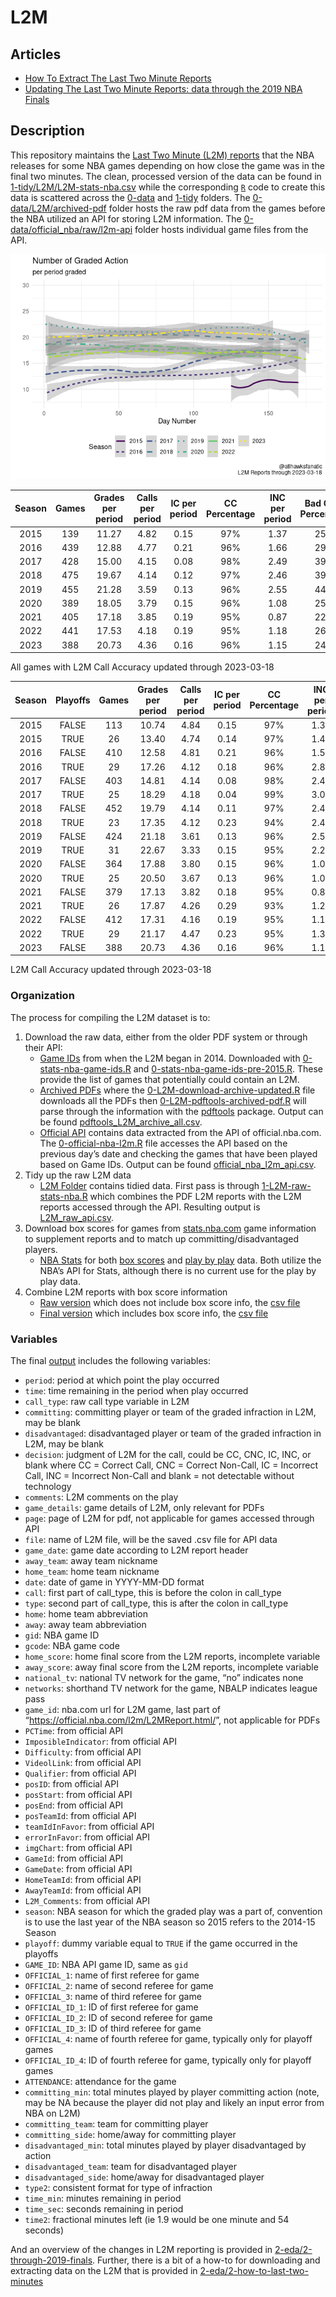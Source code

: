 
<!-- README.md is generated from README.Rmd. Please edit README.Rmd for corrections file -->

# L2M

## Articles

-   [How To Extract The Last Two Minute
    Reports](2-eda/2-how-to-last-two-minutes)
-   [Updating The Last Two Minute Reports: data through the 2019 NBA
    Finals](2-eda/2-through-2019-finals)

## Description

This repository maintains the [Last Two Minute (L2M)
reports](https://official.nba.com/2021-22-nba-officiating-last-two-minute-reports/)
that the NBA releases for some NBA games depending on how close the game
was in the final two minutes. The clean, processed version of the data
can be found in
[1-tidy/L2M/L2M-stats-nba.csv](1-tidy/L2M/L2M-stats-nba.csv) while the
corresponding [`R`](https://www.r-project.org/) code to create this data
is scattered across the [0-data](0-data) and [1-tidy](1-tidy) folders.
The [0-data/L2M/archived-pdf](0-data/L2M/archived-pdf) folder hosts the
raw pdf data from the games before the NBA utilized an API for storing
L2M information. The
[0-data/official_nba/raw/l2m-api](0-data/official_nba/raw/l2m-api)
folder hosts individual game files from the API.

![](README2_files/figure-gfm/calls-1.png)<!-- -->

| Season | Games | Grades per period | Calls per period | IC per period | CC Percentage | INC per period | Bad Calls Percentage | CNC per period |
|:------:|:-----:|:-----------------:|:----------------:|:-------------:|:-------------:|:--------------:|:--------------------:|:--------------:|
|  2015  |  139  |       11.27       |       4.82       |     0.15      |      97%      |      1.37      |         25%          |      5.08      |
|  2016  |  439  |       12.88       |       4.77       |     0.21      |      96%      |      1.66      |         29%          |      6.45      |
|  2017  |  428  |       15.00       |       4.15       |     0.08      |      98%      |      2.49      |         39%          |      8.36      |
|  2018  |  475  |       19.67       |       4.14       |     0.12      |      97%      |      2.46      |         39%          |     13.07      |
|  2019  |  455  |       21.28       |       3.59       |     0.13      |      96%      |      2.55      |         44%          |     15.14      |
|  2020  |  389  |       18.05       |       3.79       |     0.15      |      96%      |      1.08      |         25%          |     13.18      |
|  2021  |  405  |       17.18       |       3.85       |     0.19      |      95%      |      0.87      |         22%          |     12.47      |
|  2022  |  441  |       17.53       |       4.18       |     0.19      |      95%      |      1.18      |         26%          |     12.18      |
|  2023  |  388  |       20.73       |       4.36       |     0.16      |      96%      |      1.15      |         24%          |     15.23      |

All games with L2M Call Accuracy updated through 2023-03-18

| Season | Playoffs | Games | Grades per period | Calls per period | IC per period | CC Percentage | INC per period | Bad Calls Percentage | CNC per period |
|:------:|:--------:|:-----:|:-----------------:|:----------------:|:-------------:|:-------------:|:--------------:|:--------------------:|:--------------:|
|  2015  |  FALSE   |  113  |       10.74       |       4.84       |     0.15      |      97%      |      1.36      |         24%          |      4.54      |
|  2015  |   TRUE   |  26   |       13.40       |       4.74       |     0.14      |      97%      |      1.43      |         25%          |      7.23      |
|  2016  |  FALSE   |  410  |       12.58       |       4.81       |     0.21      |      96%      |      1.58      |         28%          |      6.18      |
|  2016  |   TRUE   |  29   |       17.26       |       4.12       |     0.18      |      96%      |      2.82      |         43%          |     10.32      |
|  2017  |  FALSE   |  403  |       14.81       |       4.14       |     0.08      |      98%      |      2.46      |         38%          |      8.21      |
|  2017  |   TRUE   |  25   |       18.29       |       4.18       |     0.04      |      99%      |      3.07      |         43%          |     11.04      |
|  2018  |  FALSE   |  452  |       19.79       |       4.14       |     0.11      |      97%      |      2.47      |         39%          |     13.18      |
|  2018  |   TRUE   |  23   |       17.35       |       4.12       |     0.23      |      94%      |      2.42      |         41%          |     10.81      |
|  2019  |  FALSE   |  424  |       21.18       |       3.61       |     0.13      |      96%      |      2.57      |         44%          |     14.99      |
|  2019  |   TRUE   |  31   |       22.67       |       3.33       |     0.15      |      95%      |      2.21      |         43%          |     17.13      |
|  2020  |  FALSE   |  364  |       17.88       |       3.80       |     0.15      |      96%      |      1.08      |         25%          |     13.00      |
|  2020  |   TRUE   |  25   |       20.50       |       3.67       |     0.13      |      96%      |      1.03      |         25%          |     15.80      |
|  2021  |  FALSE   |  379  |       17.13       |       3.82       |     0.18      |      95%      |      0.84      |         22%          |     12.48      |
|  2021  |   TRUE   |  26   |       17.87       |       4.26       |     0.29      |      93%      |      1.26      |         28%          |     12.35      |
|  2022  |  FALSE   |  412  |       17.31       |       4.16       |     0.19      |      95%      |      1.17      |         25%          |     11.98      |
|  2022  |   TRUE   |  29   |       21.17       |       4.47       |     0.23      |      95%      |      1.33      |         27%          |     15.37      |
|  2023  |  FALSE   |  388  |       20.73       |       4.36       |     0.16      |      96%      |      1.15      |         24%          |     15.23      |

L2M Call Accuracy updated through 2023-03-18

### Organization

The process for compiling the L2M dataset is to:

1.  Download the raw data, either from the older PDF system or through
    their API:
    -   [Game IDs](0-data/stats_nba) from when the L2M began in 2014.
        Downloaded with
        [0-stats-nba-game-ids.R](0-data/0-stats-nba-game-ids.R) and
        [0-stats-nba-game-ids-pre-2015.R](0-data/0-stats-nba-game-ids-pre-2015.R).
        These provide the list of games that potentially could contain
        an L2M.
    -   [Archived PDFs](0-data/L2M/archived-pdf) where the
        [0-L2M-download-archive-updated.R](0-data/0-L2M-download-archive-updated.R)
        file downloads all the PDFs then
        [0-L2M-pdftools-archived-pdf.R](0-data/0-L2M-pdftools-archived-pdf.R)
        will parse through the information with the
        [pdftools](https://github.com/ropensci/pdftools) package. Output
        can be found
        [pdftools_L2M_archive_all.csv](0-data/L2M/archived-pdf/pdftools_L2M_archive_all.csv).
    -   [Official API](0-data/official_nba) contains data extracted from
        the API of official.nba.com. The
        [0-official-nba-l2m.R](0-data/0-official-nba-l2m.R) file
        accesses the API based on the previous day’s date and checking
        the games that have been played based on Game IDs. Output can be
        found
        [official_nba_l2m_api.csv](0-data/official_nba/official_nba_l2m_api.csv).
2.  Tidy up the raw L2M data
    -   [L2M Folder](1-tidy/L2M/) contains tidied data. First pass is
        through [1-L2M-raw-stats-nba.R](1-tidy/1-L2M-raw-stats-nba.R)
        which combines the PDF L2M reports with the L2M reports accessed
        through the API. Resulting output is
        [L2M_raw_api.csv](1-tidy/L2M/L2M_raw_api.csv).
3.  Download box scores for games from
    [stats.nba.com](https://stats.nba.com/) game information to
    supplement reports and to match up committing/disadvantaged players.
    -   [NBA Stats](0-data/stats_nba/) for both [box
        scores](0-data/0-stats-nba-box-data.R) and [play by
        play](0-data/0-stats-nba-pbp-data.R) data. Both utilize the
        NBA’s API for Stats, although there is no current use for the
        play by play data.
4.  Combine L2M reports with box score information
    -   [Raw version](1-tid1-L2M-raw-stats-nba.R) which does not include
        box score info, the [csv file](1-tidy/L2M_raw_api.csv)
    -   [Final version](1-tidy/1-L2M-stats-nba.R) which includes box
        score info, the [csv file](1-tidy/L2M/L2M_stats_nba.csv)

### Variables

The final [output](1-tidy/L2M/L2M_stats_nba.csv) includes the following
variables:

-   `period`: period at which point the play occurred
-   `time`: time remaining in the period when play occurred
-   `call_type`: raw call type variable in L2M
-   `committing`: committing player or team of the graded infraction in
    L2M, may be blank
-   `disadvantaged`: disadvantaged player or team of the graded
    infraction in L2M, may be blank
-   `decision`: judgment of L2M for the call, could be CC, CNC, IC, INC,
    or blank where CC = Correct Call, CNC = Correct Non-Call, IC =
    Incorrect Call, INC = Incorrect Non-Call and blank = not detectable
    without technology
-   `comments`: L2M comments on the play
-   `game_details`: game details of L2M, only relevant for PDFs
-   `page`: page of L2M for pdf, not applicable for games accessed
    through API
-   `file`: name of L2M file, will be the saved .csv file for API data
-   `game_date`: game date according to L2M report header
-   `away_team`: away team nickname
-   `home_team`: home team nickname
-   `date`: date of game in YYYY-MM-DD format
-   `call`: first part of call_type, this is before the colon in
    call_type
-   `type`: second part of call_type, this is after the colon in
    call_type
-   `home`: home team abbreviation
-   `away`: away team abbreviation
-   `gid`: NBA game ID
-   `gcode`: NBA game code
-   `home_score`: home final score from the L2M reports, incomplete
    variable
-   `away_score`: away final score from the L2M reports, incomplete
    variable
-   `national_tv`: national TV network for the game, “no” indicates none
-   `networks`: shorthand TV network for the game, NBALP indicates
    league pass
-   `game_id`: nba.com url for L2M game, last part of
    “<https://official.nba.com/l2m/L2MReport.html/>”, not applicable for
    PDFs
-   `PCTime`: from official API
-   `ImposibleIndicator`: from official API
-   `Difficulty`: from official API
-   `VideolLink`: from official API
-   `Qualifier`: from official API
-   `posID`: from official API
-   `posStart`: from official API
-   `posEnd`: from official API
-   `posTeamId`: from official API
-   `teamIdInFavor`: from official API
-   `errorInFavor`: from official API
-   `imgChart`: from official API
-   `GameId`: from official API
-   `GameDate`: from official API
-   `HomeTeamId`: from official API
-   `AwayTeamId`: from official API
-   `L2M_Comments`: from official API
-   `season`: NBA season for which the graded play was a part of,
    convention is to use the last year of the NBA season so 2015 refers
    to the 2014-15 Season
-   `playoff`: dummy variable equal to `TRUE` if the game occurred in
    the playoffs
-   `GAME_ID`: NBA API game ID, same as `gid`
-   `OFFICIAL_1`: name of first referee for game
-   `OFFICIAL_2`: name of second referee for game
-   `OFFICIAL_3`: name of third referee for game
-   `OFFICIAL_ID_1`: ID of first referee for game
-   `OFFICIAL_ID_2`: ID of second referee for game
-   `OFFICIAL_ID_3`: ID of third referee for game
-   `OFFICIAL_4`: name of fourth referee for game, typically only for
    playoff games
-   `OFFICIAL_ID_4`: ID of fourth referee for game, typically only for
    playoff games
-   `ATTENDANCE`: attendance for the game
-   `committing_min`: total minutes played by player committing action
    (note, may be NA because the player did not play and likely an input
    error from NBA on L2M)
-   `committing_team`: team for committing player
-   `committing_side`: home/away for committing player
-   `disadvantaged_min`: total minutes played by player disadvantaged by
    action
-   `disadvantaged_team`: team for disadvantaged player
-   `disadvantaged_side`: home/away for disadvantaged player
-   `type2`: consistent format for type of infraction
-   `time_min`: minutes remaining in period
-   `time_sec`: seconds remaining in period
-   `time2`: fractional minutes left (ie 1.9 would be one minute and 54
    seconds)

And an overview of the changes in L2M reporting is provided in
[2-eda/2-through-2019-finals](2-eda/2-through-2019-finals). Further,
there is a bit of a how-to for downloading and extracting data on the
L2M that is provided in
[2-eda/2-how-to-last-two-minutes](2-eda/2-how-to-last-two-minutes)
